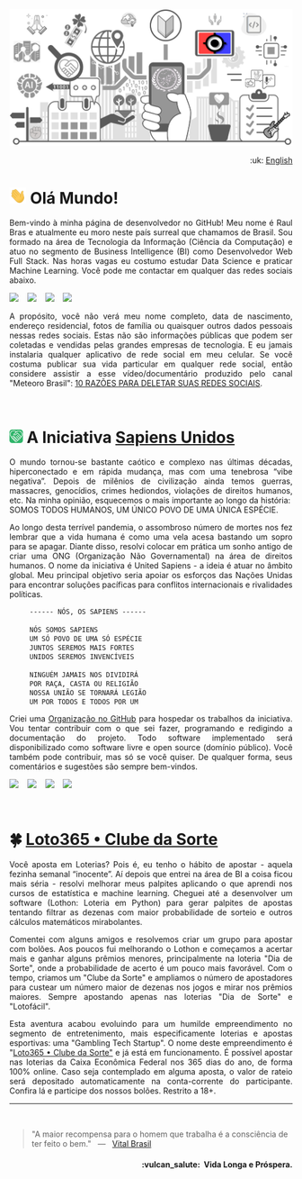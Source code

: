 ![UnitedSapiens Banner](https://raw.githubusercontent.com/tecnolista/tecnolista/main/assets/profile-banner.png)

<p align="right">:uk: <a href="https://github.com/tecnolista/tecnolista/blob/main/README_en.md">English</a></p>

# <img src="https://raw.githubusercontent.com/tecnolista/tecnolista/main/assets/hand-waving.gif" width="30px"> Olá Mundo!

<p align="justify">Bem-vindo à minha página de desenvolvedor no GitHub! Meu nome é Raul Bras e atualmente eu moro neste país surreal que chamamos de Brasil. Sou formado na área de Tecnologia da Informação (Ciência da Computação) e atuo no segmento de Business Intelligence (BI) como Desenvolvedor Web Full Stack. Nas horas vagas eu costumo estudar Data Science e praticar Machine Learning. Você pode me contactar em qualquer das redes sociais abaixo.</p>

<p>
    <a href="https://www.facebook.com/tecnolista"><img src="https://img.shields.io/badge/facebook-%231877F2.svg?&style=for-the-badge&logo=facebook&logoColor=white" height=32></a> &nbsp;&nbsp;
    <a href="https://www.linkedin.com/in/tecnolista"><img src="https://img.shields.io/badge/linkedin-%230A66C2.svg?&style=for-the-badge&logo=linkedin&logoColor=white" height=32></a> &nbsp;&nbsp;
    <a href="https://www.mql5.com/en/users/tecnolista"><img src="https://img.shields.io/badge/MQL5-%234A76B8.svg?&style=for-the-badge&logo=junit5&logoColor=white" height=32></a> &nbsp;&nbsp;
    <a href="https://www.t.me/Tecnolista"><img src="https://img.shields.io/badge/telegram-%2326A5E4.svg?&style=for-the-badge&logo=telegram&logoColor=white" height=32></a> &nbsp;&nbsp;
</p>

<p align="justify">A propósito, você não verá meu nome completo, data de nascimento, endereço residencial, fotos de família ou quaisquer outros dados pessoais nessas redes sociais. Estas não são informações públicas que podem ser coletadas e vendidas pelas grandes empresas de tecnologia. E eu jamais instalaria qualquer aplicativo de rede social em meu celular. Se você costuma publicar sua vida particular em qualquer rede social, então considere assistir a esse vídeo/documentário produzido pelo canal "Meteoro Brasil": <a href="https://www.youtube.com/watch?v=pIa-RE36yCw" target="_blank">10 RAZÕES PARA DELETAR SUAS REDES SOCIAIS</a>.</p>
<br />


# <img src="https://raw.githubusercontent.com/tecnolista/tecnolista/main/assets/unsap-icon.png" height="24px"> A Iniciativa [Sapiens Unidos](https://www.united-sapiens.org)

<p align="justify">O mundo tornou-se bastante caótico e complexo nas últimas décadas, hiperconectado e em rápida mudança, mas com uma tenebrosa “vibe negativa”. Depois de milênios de civilização ainda temos guerras, massacres, genocídios, crimes hediondos, violações de direitos humanos, etc. Na minha opinião, esquecemos o mais importante ao longo da história:&nbsp; SOMOS TODOS HUMANOS, UM ÚNICO POVO DE UMA ÚNICA ESPÉCIE.</p>

<p align="justify">Ao longo desta terrível pandemia, o assombroso número de mortes nos fez lembrar que a vida humana é como uma vela acesa bastando um sopro para se apagar. Diante disso, resolvi colocar em prática um sonho antigo de criar uma ONG (Organização Não Governamental) na área de direitos humanos. O nome da iniciativa é United Sapiens - a ideia é atuar no âmbito global. Meu principal objetivo seria apoiar os esforços das Nações Unidas para encontrar soluções pacíficas para conflitos internacionais e rivalidades políticas.</p>

```
     ------ NÓS, OS SAPIENS ------

     NÓS SOMOS SAPIENS
     UM SÓ POVO DE UMA SÓ ESPÉCIE
     JUNTOS SEREMOS MAIS FORTES
     UNIDOS SEREMOS INVENCÍVEIS

     NINGUÉM JAMAIS NOS DIVIDIRÁ
     POR RAÇA, CASTA OU RELIGIÃO
     NOSSA UNIÃO SE TORNARÁ LEGIÃO
     UM POR TODOS E TODOS POR UM
```

<p align="justify">Criei uma <a href="https://github.com/United-Sapiens" target="_blank">Organização no GitHub</a> para hospedar os trabalhos da iniciativa. Vou tentar contribuir com o que sei fazer, programando e redigindo a documentação do projeto. Todo software implementado será disponibilizado como software livre e open source (domínio público). Você também pode contribuir, mas só se você quiser. De qualquer forma, seus comentários e sugestões são sempre bem-vindos.</p>

<p>
    <a href="https://www.github.com/united-sapiens"><img src="https://img.shields.io/badge/github-%23181717.svg?&style=for-the-badge&logo=github&logoColor=white" height=32></a> &nbsp;&nbsp;
    <a href="https://www.twitter.com/United_Sapiens"><img src="https://img.shields.io/badge/twitter-%231DA1F2.svg?&style=for-the-badge&logo=twitter&logoColor=white" height=32></a> &nbsp;&nbsp;
    <a href="https://www.instagram.com/united_sapiens"><img src="https://img.shields.io/badge/instagram-%23E4405F.svg?&style=for-the-badge&logo=instagram&logoColor=white" height=32></a> &nbsp;&nbsp;
    <a href="https://www.youtube.com/channel/UCUf4NOsEr_0pMNMKK25CPAg"><img src="https://img.shields.io/badge/youtube-%23FF0000.svg?&style=for-the-badge&logo=youtube&logoColor=white" height=32></a>
</p>
<br />


# :four_leaf_clover: [Loto365 • Clube da Sorte](https://www.loto365.com.br)

<p align="justify">Você aposta em Loterias? Pois é, eu tenho o hábito de apostar - aquela fezinha semanal “inocente”. Aí depois que entrei na área de BI a coisa ficou mais séria - resolvi melhorar meus palpites aplicando o que aprendi nos cursos de estatística e machine learning. Cheguei até a desenvolver um software (Lothon: Loteria em Python) para gerar palpites de apostas tentando filtrar as dezenas com maior probabilidade de sorteio e outros cálculos matemáticos mirabolantes.</p>

<p align="justify">Comentei com alguns amigos e resolvemos criar um grupo para apostar com bolões. Aos poucos fui melhorando o Lothon e começamos a acertar mais e ganhar alguns prêmios menores, principalmente na loteria "Dia de Sorte", onde a probabilidade de acerto é um pouco mais favorável. Com o tempo, criamos um "Clube da Sorte" e ampliamos o número de apostadores para custear um número maior de dezenas nos jogos e mirar nos prêmios maiores. Sempre apostando apenas nas loterias "Dia de Sorte" e "Lotofácil".</p>

<p align="justify">Esta aventura acabou evoluindo para um humilde empreendimento no segmento de entretenimento, mais especificamente loterias e apostas esportivas: uma "Gambling Tech Startup". O nome deste empreendimento é "<a href="https://www.loto365.com.br" target="_blank">Loto365 • Clube da Sorte"</a> e já está em funcionamento. É possível apostar nas loterias da Caixa Econômica Federal nos 365 dias do ano, de forma 100% online. Caso seja contemplado em alguma aposta, o valor de rateio será depositado automaticamente na conta-corrente do participante. Confira lá e participe dos nossos bolões. Restrito a 18+.</p>

- - -
<br />


> "A maior recompensa para o homem que trabalha é a consciência de ter feito o bem." &nbsp; — &nbsp; <a href="https://pt.wikipedia.org/wiki/Vital_Brazil">Vital Brasil</a>


<h4 align="right">:vulcan_salute:&nbsp; Vida Longa e Próspera.</h4>
